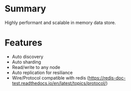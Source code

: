 # Summary

Highly performant and scalable in memory data store.

# Features
- Auto discovery
- Auto sharding
- Read/write to any node
- Auto replication for resiliance
- Wire/Protocol compatible with redis (https://redis-doc-test.readthedocs.io/en/latest/topics/protocol/)
